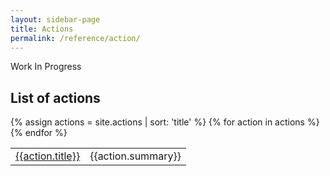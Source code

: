 ```yaml
---
layout: sidebar-page
title: Actions
permalink: /reference/action/
---
```


Work In Progress

## List of actions
<table>
  <tbody>
  {% assign actions = site.actions | sort: 'title' %}
  {% for action in actions %}
    <tr>
      <td><a href="{{action.url}}">{{action.title}}</a></td>
      <td>{{action.summary}}</td>
    <tr>
  {% endfor %}
  </tbody>
</table>
